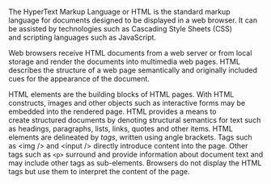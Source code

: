 The HyperText Markup Language or HTML is the standard markup language for documents designed to be displayed in a web browser. It can be assisted by technologies such as Cascading Style Sheets (CSS) and scripting languages such as JavaScript.

Web browsers receive HTML documents from a web server or from local storage and render the documents into multimedia web pages. HTML describes the structure of a web page semantically and originally included cues for the appearance of the document.

HTML elements are the building blocks of HTML pages. With HTML constructs, images and other objects such as interactive forms may be embedded into the rendered page. HTML provides a means to create structured documents by denoting structural semantics for text such as headings, paragraphs, lists, links, quotes and other items. HTML elements are delineated by _tags_, written using angle brackets. Tags such as <img /> and <input /> directly introduce content into the page. Other tags such as `<p>` surround and provide information about document text and may include other tags as sub-elements. Browsers do not display the HTML tags but use them to interpret the content of the page.


